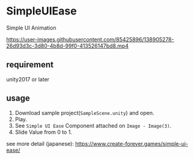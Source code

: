 # SimpleUIEase
Simple UI Animation

https://user-images.githubusercontent.com/85425896/138905278-26d93d3c-3d80-4b8d-99f0-413526147bd8.mp4

## requirement
unity2017 or later  

## usage
1. Download sample project(`SampleScene.unity`) and open.
2. Play.
3. See `Simple UI Ease` Component attached on `Image - Image(3)`.
4. Slide Value from 0 to 1.

see more detail (japanese): https://www.create-forever.games/simple-ui-ease/
